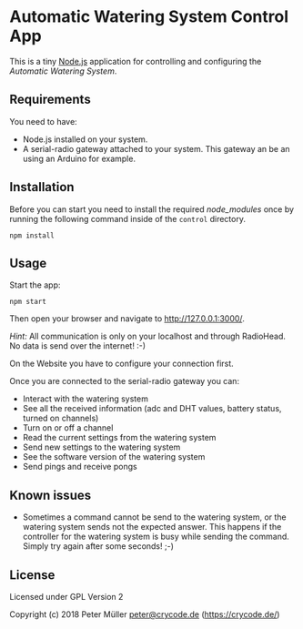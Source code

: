 # Automatic Watering System Control App

This is a tiny [Node.js](https://nodejs.org/) application for controlling and configuring the *Automatic Watering System*.


## Requirements

You need to have:
* Node.js installed on your system.
* A serial-radio gateway attached to your system. This gateway an be an using an Arduino for example.


## Installation

Before you can start you need to install the required *node_modules* once by running the following command inside of the `control` directory.
```
npm install
```

## Usage

Start the app:
```
npm start
```

Then open your browser and navigate to http://127.0.0.1:3000/.

*Hint:* All communication is only on your localhost and through RadioHead. No data is send over the internet! :-)

On the Website you have to configure your connection first.

Once you are connected to the serial-radio gateway you can:
* Interact with the watering system
* See all the received information (adc and DHT values, battery status, turned on channels)
* Turn on or off a channel
* Read the current settings from the watering system
* Send new settings to the watering system
* See the software version of the watering system
* Send pings and receive pongs


## Known issues

* Sometimes a command cannot be send to the watering system, or the watering system sends not the expected answer. This happens if the controller for the watering system is busy while sending the command. Simply try again after some seconds! ;-)


## License

Licensed under GPL Version 2

Copyright (c) 2018 Peter Müller <peter@crycode.de> (https://crycode.de/)
